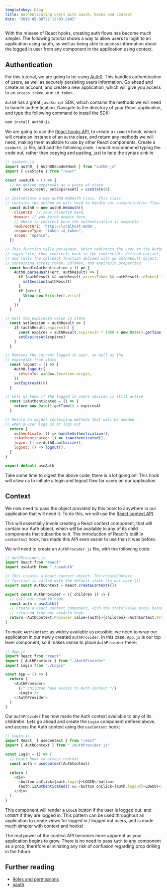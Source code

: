 ```yaml
---
templatekey: blog
title: Authenticating users with oauth, hooks and context
date: "2019-05-08T22:12:03.284Z"
---
```


With the release of React hooks, creating auth flows has become much simpler. The following tutorial shows a way to allow users to login to an application using oauth, as well as being able to access information about the logged in user from any component in the application using context.

## Authentication

For this tutorial, we are going to be using [Auth0](https://auth0.com/). This handles authentication of users, as well as securely persisting users information. Go ahead and create an account, and create a new application, which will give you access to an `access_token`, and `id_token`.

`Auth0` has a great `javaScript` SDK, which contains the methods we will need to handle authentication. Navigate to the directory of your React application, and type the following command to install the SDK:

```bash
npm install auth0-js
```

We are going to use the [React hooks API](https://reactjs.org/docs/hooks-intro.html), to create a `useAuth` hook, which will create an instance of an `Auth0` class, and return any methods we will need, making them available to use by other React components. Create a `useAuth.js` file, and add the following code. I would reccommend typing the code out, rather than copying and pasting, just to help the syntax sink in.

```javascript
// useAuth.js
import auth0, { Auth0DecodedHash } from "auth0-js"
import { useState } from "react"

const useAuth = () => {
  // We define expiresAt as a piece of state
  const [expiresAt, setExpiresAt] = useState(0)

// Instantiate a new auth0.WebAuth class. This class
// contains the method we will need to handle our authentication flow.
  const Auth0 = new auth0.WebAuth({
    clientID: // your clientID here,
    domain: // you Auth0 domain here,
    // Where to redirect once the authentication is complete
    redirectUri: 'http://localhost:8000',
    responseType: "token id_token",
    scope: "openid",
  })

// This function calls parseHash, which redirects the user to the Auth0
// login tile, then redirects back to the redirectUri defined earlier,
// and calls the callback function defined with an authResult object,
// containing access token, idToken, and expiresIn properties.
  const handleAuthentication = () => {
    Auth0.parseHash((err, authResult) => {
      if (authResult && authResult.accessToken && authResult.idToken) {
        setSession(authResult)
      }
      if (err) {
        throw new Error(err.error)
      }
    })
  }

// Sets the expiresIn value in state
  const setSession = authResult => {
    if (authResult.expiresIn) {
      const expires = authResult.expiresIn * 1000 + new Date().getTime()
      setExpiresAt(expires)
    }
  }

// Removes the current logged in user, as well as the
// expiresAt from state
  const logout = () => {
    Auth0.logout({
      returnTo: window.location.origin,
    })
    setExpiresAt(0)
  }

// Lets us know if the logged in users session is still active
  const isAuthenticated = () => {
    return new Date().getTime() < expiresAt
  }

// Return an object containing methods that will be needed
// when a user logs in or logs out
  return {
    authenticate: () => handleAuthentication(),
    isAuthenticated: () => isAuthenticated(),
    login: () => Auth0.authorize(),
    logout: () => logout(),
  }
}

export default useAuth
```

Take some time to digest the above code, there is a lot going on! This hook will allow us to initiate a login and logout flow for users on our application.

## Context

We now need to pass the object provided by this hook to anywhere in our application that will need it. To do this, we will use the [React context API](https://reactjs.org/docs/context.html).

This will essentially invole creating a React context component, that will contain our Auth object, which will be available to any of its child components that subscribe to it. The introduction of React's built in `useContext` hook, has made this API even easier to use than it was before.

We will need to create an `AuthProvider.js` file, with the following code:

```javascript
// AuthProvider.js
import React from "react"
import useAuth from "./useAuth"

// This creates a React context object. The createContext
// function is called with the default state (in our case {})
export const AuthContext = React.createContext({})

export const AuthProvider = ({ children }) => {
  // Call our useAuth hook
  const auth = useAuth()
  // Create a React context component, with the state(value prop) being the object
  // returned from our useAuth hook.
  return <AuthContext.Provider value={auth}>{children}</AuthContext.Provider>
}
```

To make `AuthContext` as widely available as possible, we need to wrap our application in our newly created `AuthProvider`. In this case, `App.js` is our top level component, so it makes sense to place `AuthProvider` there:

```javascript
// App.js
import React from "react"
import { AuthProvider } from "./AuthProvider"
import Login from "./Login"

const App = () => {
  return (
    <AuthProvider>
      {/* children have access to Auth context */}
      <Login />
    </AuthProvider>
  )
}
```

Our `AuthProvider` has now made the Auth context available to any of its childrebn. Lets go ahead and create the `Login` component defined above, and access the Auth context using the `useContext` hook:

```javascript
// Login.js
import React, { useContext } from "react"
import { AuthContext } from "./AuthProvider.js"

const Login = () => {
  // React hook to access context
  const auth = useContext(AuthContext)

  return (
    <div>
      <button onClick={auth.login}>LOGIN</button>
      {auth.isAuthenticated() && <button onClick={auth.logout}>LOGOUT</button>}
    </div>
  )
}
```

This component will render a `LOGIN` button if the user is logged out, and `LOGOUT` if they are logged in. This pattern can be used throughout an application to create views for logged in / logged out users, and is made much simpler with context and hooks!

The real power of the context API becomes more apparent as your application begins to grow. There is no need to pass `Auth` to any component as a prop, therefore eliminating any risk of confusion regarding prop drilling in the future.

## Further reading

- [Roles and permissions](https://auth0.com/docs/authorization/guides/manage-permissions)
- [oauth](https://oauth.net/)
